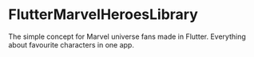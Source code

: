 # FlutterMarvelHeroesLibrary
The simple concept for Marvel universe fans made in Flutter. Everything about favourite characters in one app.
